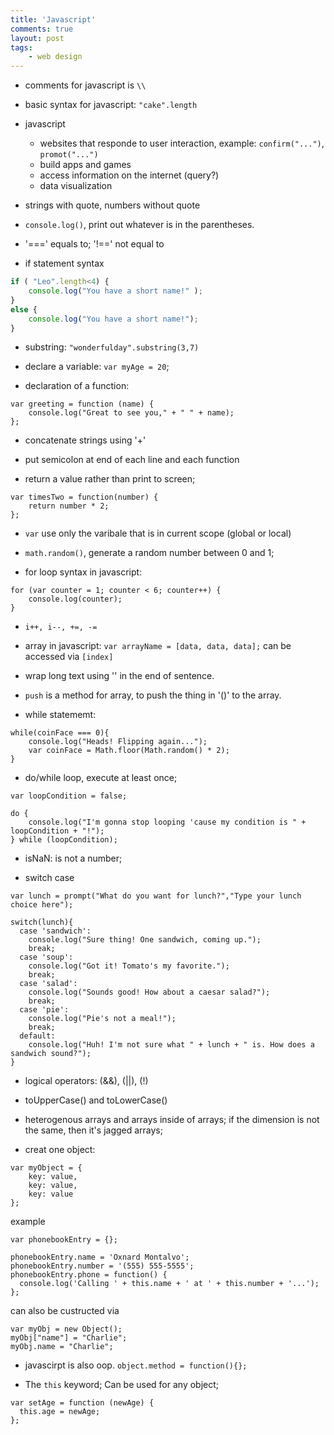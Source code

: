 ```yaml
---
title: 'Javascript'
comments: true
layout: post
tags:
    - web design
---
```


- comments for javascript is `\\`

- basic syntax for javascript: `"cake".length`

- javascript
    - websites that responde to user interaction, example: `confirm("...")`, `promot("...")`
    - build apps and games
    - access information on the internet (query?)
    - data visualization 

- strings with quote, numbers without quote

- `console.log()`, print out whatever is in the parentheses.

- '===' equals to; '!==' not equal to 

- if statement syntax 

~~~ javascript
if ( "Leo".length<4) {
    console.log("You have a short name!" );
}
else {
    console.log("You have a short name!");  
}
~~~

- substring: `"wonderfulday".substring(3,7)`

- declare a variable: `var myAge = 20`;

- declaration of a function:

~~~ 
var greeting = function (name) {
    console.log("Great to see you," + " " + name);
};
~~~

- concatenate strings using '+'

- put semicolon at end of each line and each function

- return a value rather than print to screen;

~~~
var timesTwo = function(number) {
    return number * 2;
};
~~~

- `var` use only the varibale that is in current scope (global or local)

- `math.random()`, generate a random number between 0 and 1;

- for loop syntax in javascript:

~~~
for (var counter = 1; counter < 6; counter++) {
    console.log(counter);
}
~~~

- `i++, i--, +=, -=`

- array in javascript: `var arrayName = [data, data, data];`
can be accessed via `[index]`

- wrap long text using '\' in the end of sentence.

- `push` is a method for array, to push the thing in '()' to the array.

- while statememt:

~~~
while(coinFace === 0){
    console.log("Heads! Flipping again...");
    var coinFace = Math.floor(Math.random() * 2);
}
~~~ 

- do/while loop, execute at least once;

~~~
var loopCondition = false;

do {
    console.log("I'm gonna stop looping 'cause my condition is " + loopCondition + "!");    
} while (loopCondition);
~~~

- isNaN: is not a number; 

- switch case 

~~~
var lunch = prompt("What do you want for lunch?","Type your lunch choice here");

switch(lunch){
  case 'sandwich':
    console.log("Sure thing! One sandwich, coming up.");
    break;
  case 'soup':
    console.log("Got it! Tomato's my favorite.");
    break;
  case 'salad':
    console.log("Sounds good! How about a caesar salad?");
    break;
  case 'pie':
    console.log("Pie's not a meal!");
    break;
  default:
    console.log("Huh! I'm not sure what " + lunch + " is. How does a sandwich sound?");
}
~~~

- logical operators: (&&), (||), (!)

- toUpperCase() and toLowerCase()

- heterogenous arrays and arrays inside of arrays; if the dimension is not the same, then it's jagged arrays;

- creat one object:

~~~
var myObject = {
    key: value,
    key: value,
    key: value
};
~~~

example

~~~
var phonebookEntry = {};

phonebookEntry.name = 'Oxnard Montalvo';
phonebookEntry.number = '(555) 555-5555';
phonebookEntry.phone = function() {
  console.log('Calling ' + this.name + ' at ' + this.number + '...');
};
~~~

can also be custructed via

~~~
var myObj = new Object();
myObj["name"] = "Charlie";
myObj.name = "Charlie";
~~~

- javascirpt is also oop. `object.method = function(){};`

- The `this` keyword; Can be used for any object;

~~~
var setAge = function (newAge) {
  this.age = newAge;
};
~~~




